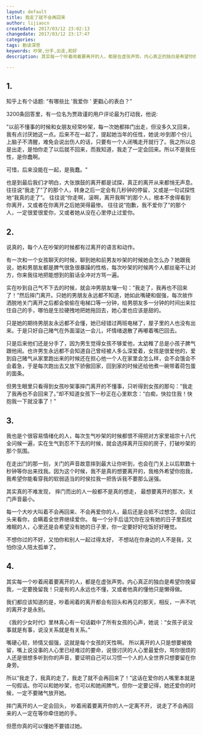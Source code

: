 ```yaml
---
layout: default
title: 我走了就不会再回来
author: lijiaocn
createdate: 2017/03/12 23:02:13
changedate: 2017/03/12 23:17:47
categories:
tags: 勤读深思
keywords: 吵架,分手,出走,和好
description: 其实每一个吵着闹着要离开的人，都是在虚张声势。内心真正的独白是希望你挽留我，一定要挽留我！只是有的人永远也不懂，又或者他真的懂他只是懒得做。

---
```


## 1.

知乎上有个话题:
“有哪些比 '我爱你 ' 更戳心的表白？”

3200条回答里，有一位名为贾政谨的用户评论最为打动我，他说:

"以前不懂事的时候和女朋友经常吵架，每一次她都摔门出走，但没多久又回来，我有点讨厌她这一点。后来不在一起了，提起她当年的任性，她说:吵到那个份儿上脑子不清醒，难免会说出伤人的话，只要有一个人闭嘴走开就行了。我之所以总是出走，是怕你走了以后就不回来，而我知道，我走了一定会回来。所以不是我任性，是你蠢啊。

可惜，后来没能在一起，是我蠢。"

也是到最后我们才明白，大张旗鼓的离开都是试探，真正的离开从来都悄无声息。
往往说“我走了”了的那个人，转身之后一定会有几秒钟的停留，又或是一句试探性地“我真的走了”。
往往说“你走啊，滚啊，离开我啊”的那个人，根本不舍得看到你离开，又或者在你离开之后她哭得最惨。
往往说“抱歉，我不爱你了”的那个人，一定很爱很爱你，又或者她从没在心里停止过爱你。

## 2.

说真的，每个人在吵架的时候都有过离开的语言和动作。

有一次和一个女孩聊天的时候，聊到她和前男友吵架的时候她会怎么办？她跟我说，她和男朋友都是脾气很急很暴躁的性格，每次吵架的时候两个人都丝毫不让对方，你来我往地把能想到的脏话全冲对方骂一遍。

实在吵到自己气不下去的时候，就会冲男朋友嚷一句：“我走了，我再也不回来了！”然后摔门离开。只她的男朋友永远都不知道，她如此嘴硬和倔强，每次故作洒脱地关门离开之后都会偷偷在电梯口等一分钟，给男朋友多一分钟的时间出来拉住自己的手，哪怕是生拉硬拽地把她拖回去，她心里也应该是甜的。
 
只是她的期待男朋友永远都不会懂，她已经错过两班电梯了，屋子里的人也没有出来。于是只好自己赌气在外面溜达一会儿，坏情绪退散了再嘟着嘴巴回去。

只是后来他们还是分手了，因为男生觉得女孩不够爱他，太幼稚了总是小孩子脾气跟他闹。也许男生永远都不会知道自己曾经被人多么深爱着，女孩是很爱他的，爱到自己赌气从家里跑出来的时候还在担心他一个人在家里会怎么样，会不会饿会不会着急，于是每次跑出去又放下骄傲回家，回到家的时候还给他煮一碗带着荷包蛋的面条。

但男生眼里只看得到女孩吵架事摔门离开的不懂事，只听得到女孩的那句：“我走了我再也不会回来了。”却不知道女孩下一秒正在心里默念：“白痴，快拉住我！快抱我一下就没事了！”
 
## 3.

我也是个很容易情绪化的人，每次生气吵架的时候都恨不得把对方家里祖宗十八代全问候一遍，实在生气到忍不下去的时候，就会选择离开压抑的房子，打破吵架的那个氛围。

在走出门的那一刻，关门的声音故意摔到最大让你听到，也会在门关上以后默数十秒钟等你出来找我。因为这个时候，我不是真的想要离开的，我格外希望你抱我，我希望你能看穿我的软弱适当的时侯拉我一把告诉我不要那么逞强。

其实真的不难发现，
摔门而出的人一般都不是真的想走，
最想要离开的那次，关门声音最小。 

每一个大吵大叫着不会再回来、不会再爱你的人，最后还是会抵不过想念，会回过头来看你，会瞒着全世界继续爱你。
每一个分手后诅咒你在没有她的日子里孤枕难眠的人，心里还是会希望没有她的日子里，你一定要好好吃饭好好睡觉。

不想你过的不好，又怕你和别人一起过得太好，
不想站在你身边的人不是我，又怕你没人陪太孤单了。
 
## 4.

其实每一个吵着闹着要离开的人，都是在虚张声势。内心真正的独白是希望你挽留我，一定要挽留我！只是有的人永远也不懂，又或者他真的懂他只是懒得做。

我们都应该知道的是，吵着闹着的离开都会有回头和再见的那天，相反，一声不吭的离开才是永别。

《我的少女时代》里林真心有一句话戳中了所有女孩的心声，她说：“女孩子说没事就是有事，说没关系就是有关系。”

嘴硬心软，矫情又倔强，这就是每个女孩的天性啊。
所以离开的人只是想要被挽留，嘴上说没事的人心里已经难过的要命，说很讨厌的人心里最爱你，骂你很烦的人还是很想多听到你的声音，要证明自己可以习惯一个人的人全世界只想要留在你身旁。

所以“我走了，我真的走了，我走了就不会再回来了！”这话在爱你的人嘴里本就是一句假话。你可以和她吵架，也可以和她闹脾气，但你一定要记得，她还爱你的时候，一定不要赌气放开她。

摔门离开的人一定会回头，
吵着闹着要离开你的人一定离不开，
说走了不会再回来的人一定在等你牵住她的手。

但愿你真的可以懂她不要错过她。
